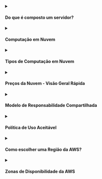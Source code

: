<details><summary><h4>Do que é composto um servidor?</h4></summary>
  
<br>

##### Um servidor é composto por:

- Computação: CPU 
- Memória: RAM 
- Armazenamento: Dados
- Banco de Dados: Armazena dados de forma estruturada
- Rede: Roteadores, switches, servidor DNS
  - Rede: cabos, roteadores e servidores conectados entre si
  - Roteador: um dispositivo de rede que encaminha pacotes de dados entre redes de computadores. Eles sabem para onde enviar seus pacotes na internet!
  - Switch: pega um pacote e o envia para o servidor/cliente correto na sua rede

 <div alignr="center">
<img src="https://thumbs2.imgbox.com/c6/e8/H9K98LHQ_t.png" />
 </div>


##### Não faz muito tempo, essa era a maneira de construir uma infraestrutura (abordagem tradicional de TI):
 <div alignr="center">
<img src="https://thumbs2.imgbox.com/4b/02/AKnOfE3s_t.png" />
 </div>

##### Problemas com a abordagem tradicional de TI

- Pagar pelo aluguel do data center
- Pagar pelo fornecimento de energia, refrigeração, manutenção
- Adicionar e substituir hardware leva tempo
- A escalabilidade é limitada
- Contratar uma equipe 24/7 para monitorar a infraestrutura
- Como lidar com desastres? (terremotos, desligamentos de energia, incêndios...)

Tudo isso pode ser externalizado?

</details>

<details>
  <summary><h4>Computação em Nuvem</h4></summary>
  <br>
</details>

<details>
<summary><h4>Tipos de Computação em Nuvem</h4></summary>
<br>
  
##### Infraestrutura como Serviço (IaaS)
  
- Fornece blocos de construção para a computação em nuvem
- Oferece rede, computadores e espaço de armazenamento de dados
- Maior flexibilidade
- Fácil paralelo com a TI tradicional no local
 - Exemplo
   <table cellspacing="0" cellpadding="0">
     <tr>
       <td> - Amazon EC2</td>
       <td><img src="https://d2q66yyjeovezo.cloudfront.net/icon/d88319dfa5d204f019b4284149886c59-7d586ea82f792b61a8c87de60565133d.svg" /></td>
     </tr>
   </table>

##### Plataforma como Serviço (PaaS)
  
- Elimina a necessidade de sua organização gerenciar a infraestrutura subjacente
- Concentra-se na implantação e gerenciamento de suas aplicações
- Exemplo
   <table cellspacing="0" cellpadding="0">
     <tr>
       <td>- Elastic Beanstalk</td>
       <td><img src="https://d2q66yyjeovezo.cloudfront.net/icon/d43b67a293d39d11b046bd1813c804cb-4bc0ce71c93950e1ad695b25a4f1d4b5.svg" /></td>
     </tr> 
   </table>
  
 ##### Software como Serviço (SaaS)  
 - Produto completo que é executado e gerenciado pelo provedor de serviços
 - Exemplo   
   <table cellspacing="0" cellpadding="0">
     <tr> 
       <td>- Muitos Serviços da AWS (ex: Rekognition para Aprendizado de Máquina) </td>
        <td><img width="15%" src="https://encrypted-tbn0.gstatic.com/images?q=tbn:ANd9GcQWPOov6TZhY9Lso6rbo4_iFQ7OfEgWgy_Fk_INpumtuiPGjltSfJPYyzlbaIbmAtcbSOQ&usqp=CAU" /></td>
     </tr>
   </table>
 <hr/>
 <div align="center">
   <img src="https://thumbs2.imgbox.com/c6/71/c5rgRvNJ_t.png" />
 </div>
</details>

<details>
  <summary><h4>Preços da Nuvem - Visão Geral Rápida</h4></summary>
  <br>

  A AWS possui 3 fundamentos de preços, seguindo o modelo de pagamento conforme o uso:

  - Computação:
    - Pague pelo tempo de computação
      <table>
          <tr>
            <td rowspan="4"><img width="30%" src="https://thumbs2.imgbox.com/65/c8/IMPrp1MZ_t.png" /></td>
          </tr>
          <tr>
          <td><img src="https://d2q66yyjeovezo.cloudfront.net/icon/d88319dfa5d204f019b4284149886c59-7d586ea82f792b61a8c87de60565133d.svg" /> </td>
          </tr>
          <tr>
          <td><img src="https://d2q66yyjeovezo.cloudfront.net/icon/d43b67a293d39d11b046bd1813c804cb-4bc0ce71c93950e1ad695b25a4f1d4b5.svg" /> </td>
          </tr>
          <tr>
          <td><img src="https://d2q66yyjeovezo.cloudfront.net/icon/945f3fc449518a73b9f5f32868db466c-926961f91b072604c42b7f39ce2eaf1c.svg" /> </td>
          </tr>
      </table>

  - Armazenamento:
    - Pague pelos dados armazenados na Nuvem
      <table>
        <tr>
          <td rowspan="4"><img width="30%" src="https://thumbs2.imgbox.com/57/8c/zH60PUMU_t.png" /></td>
        </tr>
        <tr>
        <td><img src="https://d2q66yyjeovezo.cloudfront.net/icon/c0828e0381730befd1f7a025057c74fb-43acc0496e64afba82dbc9ab774dc622.svg" /> </td>
        </tr>
        <tr>
        <td><img width="8%" src="https://seeklogo.com/images/A/amazon-elastic-file-system-logo-E7053CDC9F-seeklogo.com.png" /> </td>
        </tr>
        <tr>
        <td><img width="8%" src="https://res.cloudinary.com/hy4kyit2a/f_auto,fl_lossy,q_70/learn/modules/aws-storage/choose-the-right-storage-service/images/75c6bec122ddc0a1a76b0bf99a89cae0_2-c-235-e-2-f-2448-40-c-3-8-c-7-b-e-9753-d-6-b-0-df-5.png" /> </td>
        </tr>
      </table>

  - Transferência de dados PARA FORA da Nuvem:
    - A transferência de dados PARA DENTRO é gratuita

    <table>
        <tr>
          <td><img width="25%" src="https://hotmart.s3.amazonaws.com/product_pictures/2b279618-20d6-4514-b9e4-d5feb84bc025/aws.png" /></td>
        </tr>
    </table>

  - Resolve o problema caro da TI tradicional
</details>


<details><summary><h4>Modelo de Responsabilidade Compartilhada</h4></summary>
<br>

- O Cliente é responsável pela segurança <b>NA</b> Nuvem

- A AWS é responsável pela segurança <b>DA</b> Nuvem

<div align="center">
<img src="https://d1.awsstatic.com/security-center/Shared_Responsibility_Model_V2.59d1eccec334b366627e9295b304202faf7b899b.jpg" />
</div>

<a href="https://aws.amazon.com/compliance/shared-responsibility-model" >Mais</a>
</details>

<details><summary><h4>Política de Uso Aceitável</h4></summary>
<br>

A AWS possui políticas sobre o uso da plataforma!

Você não pode usar, facilitar ou permitir que outros usem os Serviços ou o Site da AWS:

- para qualquer atividade ilegal ou fraudulenta;
- para violar os direitos de terceiros;
- para ameaçar, incitar, promover ou encorajar ativamente violência, terrorismo ou outros danos graves;
- para qualquer conteúdo ou atividade que promova exploração ou abuso sexual infantil;
- para violar a segurança, integridade ou disponibilidade de qualquer usuário, rede, computador ou sistema de comunicação, aplicativo de software ou dispositivo de rede ou computação;
- para distribuir, publicar, enviar ou facilitar o envio de emails em massa não solicitados ou outras mensagens, promoções, publicidade ou solicitações (ou "spam").

<a href="https://aws.amazon.com/aup/" >Mais</a>
</details>



<details><summary><h4>Como escolher uma Região da AWS?</h4></summary>
<br>

- Conformidade:
  - <b>com requisitos de governança de dados e legais:</b> os dados nunca saem de uma região sem a sua permissão explícita.
- Proximidade:
  - <b>para os clientes:</b> reduza a latência.
- Serviços disponíveis:
  - <b>dentro de uma Região:</b> novos serviços e recursos nem sempre estão disponíveis em todas as Regiões.
- Preços:
  - <b>avalie:</b> os preços variam de região para região e são transparentes na página de preços do serviço.

 <div alignr="center">
<img src="https://www.awsgeek.com/AWS-Regions/AWS-Regions.jpg" />
 </div>

</details>

<details><summary><h4>Zonas de Disponibilidade da AWS</h4></summary>
<br>

- Cada região tem muitas zonas de disponibilidade (geralmente 3, mínimo 3, máximo 6). Exemplo:
  - ap-southeast-2a 
  - ap-southeast-2b
  - ap-southeast-2c
- Cada zona de disponibilidade (AZ) é um ou mais centros de dados discretos com energia, rede e conectividade redundantes.
- Elas são separadas umas das outras para que estejam isoladas de desastres.
- Elas são conectadas com uma rede de alta largura de banda e latência ultra baixa.

 <div alignr="center">
  <img src="https://thumbs2.imgbox.com/d8/f4/VNzQ8gbj_t.png" />
 </div>

</details>







